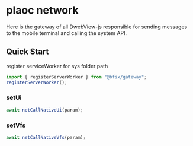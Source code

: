 # plaoc network

Here is the gateway of all DwebView-js responsible for sending messages to the mobile terminal and calling the system API.

## Quick Start

register serviceWorker for sys folder path

```typescript
import { registerServerWorker } from "@bfsx/gateway";
registerServerWorker();
```


### setUi

```typescript
await netCallNativeUi(param);
```

### setVfs

```typescript
await netCallNativeVfs(param);
```
